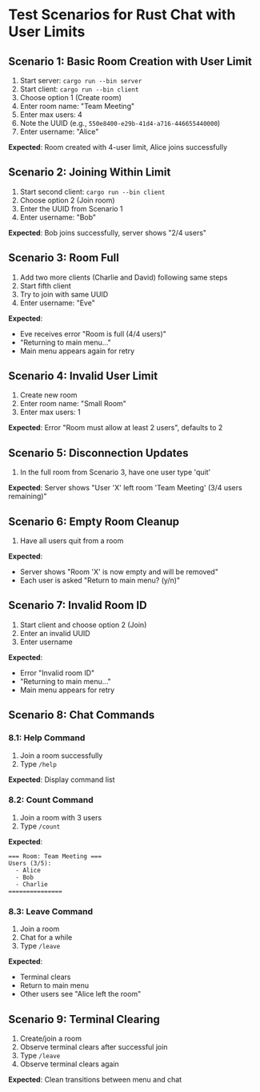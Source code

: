 # Test Scenarios for Rust Chat with User Limits

## Scenario 1: Basic Room Creation with User Limit

1. Start server: `cargo run --bin server`
2. Start client: `cargo run --bin client`
3. Choose option 1 (Create room)
4. Enter room name: "Team Meeting"
5. Enter max users: 4
6. Note the UUID (e.g., `550e8400-e29b-41d4-a716-446655440000`)
7. Enter username: "Alice"

**Expected**: Room created with 4-user limit, Alice joins successfully

## Scenario 2: Joining Within Limit

1. Start second client: `cargo run --bin client`
2. Choose option 2 (Join room)
3. Enter the UUID from Scenario 1
4. Enter username: "Bob"

**Expected**: Bob joins successfully, server shows "2/4 users"

## Scenario 3: Room Full

1. Add two more clients (Charlie and David) following same steps
2. Start fifth client
3. Try to join with same UUID
4. Enter username: "Eve"

**Expected**: 
- Eve receives error "Room is full (4/4 users)"
- "Returning to main menu..."
- Main menu appears again for retry

## Scenario 4: Invalid User Limit

1. Create new room
2. Enter room name: "Small Room"
3. Enter max users: 1

**Expected**: Error "Room must allow at least 2 users", defaults to 2

## Scenario 5: Disconnection Updates

1. In the full room from Scenario 3, have one user type 'quit'

**Expected**: Server shows "User 'X' left room 'Team Meeting' (3/4 users remaining)"

## Scenario 6: Empty Room Cleanup

1. Have all users quit from a room

**Expected**: 
- Server shows "Room 'X' is now empty and will be removed"
- Each user is asked "Return to main menu? (y/n)"

## Scenario 7: Invalid Room ID

1. Start client and choose option 2 (Join)
2. Enter an invalid UUID
3. Enter username

**Expected**:
- Error "Invalid room ID"
- "Returning to main menu..."
- Main menu appears for retry

## Scenario 8: Chat Commands

### 8.1: Help Command
1. Join a room successfully
2. Type `/help`

**Expected**: Display command list

### 8.2: Count Command
1. Join a room with 3 users
2. Type `/count`

**Expected**:
```
=== Room: Team Meeting ===
Users (3/5):
  - Alice
  - Bob
  - Charlie
===============
```

### 8.3: Leave Command
1. Join a room
2. Chat for a while
3. Type `/leave`

**Expected**:
- Terminal clears
- Return to main menu
- Other users see "Alice left the room"

## Scenario 9: Terminal Clearing

1. Create/join a room
2. Observe terminal clears after successful join
3. Type `/leave`
4. Observe terminal clears again

**Expected**: Clean transitions between menu and chat
